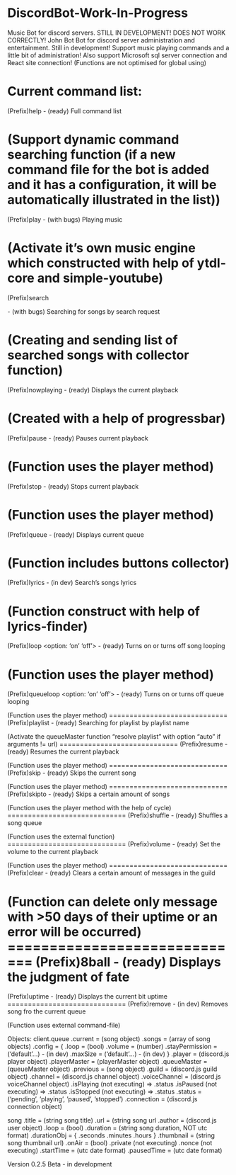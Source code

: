 # DiscordBot-Work-In-Progress
Music Bot for discord servers. STILL IN DEVELOPMENT! DOES NOT WORK CORRECTLY!
John Bot
Bot for discord server administration and entertainment. 
Still in development!
Support music playing commands and a little bit of administration! 
Also support Microsoft sql server connection and React site connection! (Functions are not optimised for global using) 

Current command list:
=============================
(Prefix)help - (ready)
Full command list

(Support dynamic command searching function (if a new command file for the bot is added and it has a configuration, it will be automatically illustrated in the list))
=============================
(Prefix)play <Song Name> - (with bugs)
Playing music

(Activate it’s own music engine which constructed with help of ytdl-core and simple-youtube)
=============================
(Prefix)search <Search Request> - (with bugs)
Searching for songs by search request

(Creating and sending list of searched songs with collector function)
=============================
(Prefix)nowplaying - (ready)
Displays the current playback 

(Created with a help of progressbar)
=============================
(Prefix)pause - (ready)
Pauses current playback 

(Function uses the player method)
=============================
(Prefix)stop - (ready)
Stops current playback 

(Function uses the player method)
=============================
(Prefix)queue - (ready)
Displays current queue 

(Function includes buttons collector)
=============================
(Prefix)lyrics - (in dev)
 Search’s songs lyrics 

(Function construct with help of lyrics-finder)
=============================
(Prefix)loop <option: ‘on’ ‘off’> - (ready)
Turns on or turns off song looping

(Function uses the player method)
=============================
(Prefix)queueloop <option: ‘on’ ‘off’> - (ready)
Turns on or turns off queue looping

(Function uses the player method) =============================
(Prefix)playlist <playlist name> - (ready)
Searching for playlist by playlist name

(Activate the queueMaster function “resolve playlist” with option “auto” if arguments != url) =============================
(Prefix)resume - (ready)
Resumes the current playback

(Function uses the player method) =============================
(Prefix)skip - (ready)
Skips the current song

(Function uses the player method) =============================
(Prefix)skipto <number> - (ready)
Skips a certain amount of songs

(Function uses the player method with the help of cycle) =============================
(Prefix)shuffle - (ready)
Shuffles a song queue

(Function uses the external function) =============================
(Prefix)volume - (ready)
Set the volume to the current playback

(Function uses the player method) =============================
(Prefix)clear - (ready)
Clears a certain amount of messages in the guild

(Function can delete only message with >50 days of their uptime or an error will be occurred) =============================
(Prefix)8ball - (ready)
Displays the judgment of fate
=============================
(Prefix)uptime - (ready)
Displays the current bit uptime =============================
(Prefix)remove - (in dev)
Removes song fro the current queue 

(Function uses external command-file)



Objects:
client.queue
.current = (song object)
.songs = (array of song objects)
.config = {
.loop = (bool)
.volume = (number)
.stayPermission = (‘default’…) - (in dev)
.maxSize = (‘default’…) - (in dev)
}
.player = (discord.js player object)
.playerMaster = (playerMaster object)
.queueMaster = (queueMaster object)
.previous = (song object)
.guild = (discord.js guild object)
.channel = (discord.js channel object)
.voiceChannel = (discord.js voiceChannel object)
.isPlaying (not executing) => .status
.isPaused (not executing) => .status
.isStopped (not executing) => .status
.status = (‘pending’, ’playing’, ’paused’, ’stopped’)
.connection = (discord.js connection object)

song
.title = (string song title)
.url = (string song url
.author = (discord.js user object)
.loop = (bool)
.duration = (string song duration, NOT utc format)
.durationObj = {
.seconds
.minutes
.hours
}
.thumbnail = (string song thumbnail url)
.onAir = (bool)
.private (not executing)
.nonce (not executing)
.startTime = (utc date format)
.pausedTime = (utc date format)

Version 0.2.5 Beta - in development
